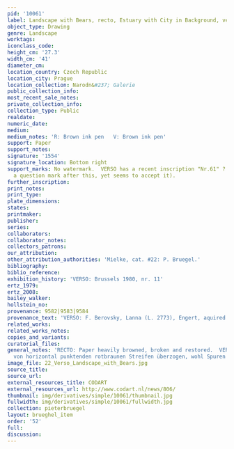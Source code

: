 ```yaml
---
pid: '10061'
label: Landscape with Bears, recto, Estuary with City in Background, verso
object_type: Drawing
genre: Landscape
worktags:
iconclass_code:
height_cm: '27.3'
width_cm: '41'
diameter_cm:
location_country: Czech Republic
location_city: Prague
location_collection: Narodn&#237; Galerie
public_collection_info:
most_recent_sale_notes:
private_collection_info:
collection_type: Public
realdate:
numeric_date:
medium:
medium_notes: 'R: Brown ink pen   V: Brown ink pen'
support: Paper
support_notes:
signature: '1554'
signature_location: Bottom right
support_marks: No watermark.  VERSO has a recent inscription "Nr.61" ? (Bruegel has
  a question mark after this, yet seems to accept it).
further_inscription:
print_notes:
print_type:
plate_dimensions:
states:
printmaker:
publisher:
series:
collaborators:
collaborator_notes:
collectors_patrons:
our_attribution:
other_attribution_authorities: 'Mielke, cat. #22: P. Bruegel.'
bibliography:
biblio_reference:
exhibition_history: 'VERSO: Brussels 1980, nr. 11'
ertz_1979:
ertz_2008:
bailey_walker:
hollstein_no:
provenance: 9582|9583|9584
provenance_text: 'VERSO: F. Berovsky, Lanna (L. 2773), Engert, aquired 1925.'
related_works:
related_works_notes:
copies_and_variants:
curatorial_files:
general_notes: 'RECTO: Paper heavily browned, broken and restored.  VERSO:  "Papier
  von horizontal punktenden rotbraunen Streifen überzogen, wohl Spuren ehem". '
image_file: 22_Verso_Landscape_with_Bears.jpg
source_title:
source_url:
external_resources_title: CODART
external_resources_url: http://www.codart.nl/news/806/
thumbnail: img/derivatives/simple/10061/thumbnail.jpg
fullwidth: img/derivatives/simple/10061/fullwidth.jpg
collection: pieterbruegel
layout: brueghel_item
order: '52'
full:
discussion:
---
```

